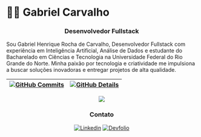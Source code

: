 # 👨‍💻 Gabriel Carvalho 

<div align="center">

  ### Desenvolvedor Fullstack

</div>

Sou Gabriel Henrique Rocha de Carvalho, Desenvolvedor Fullstack com experiência em Inteligência Artificial, Análise de Dados e estudante do Bacharelado em Ciências e Tecnologia na Universidade Federal do Rio Grande do Norte. Minha paixão por tecnologia e criatividade me impulsiona a buscar soluções inovadoras e entregar projetos de alta qualidade.

 | [![GitHub Commits](http://github-profile-summary-cards.vercel.app/api/cards/productive-time?username=gabrielrc11&theme=dracula&utcOffset=-3)](https://github.com/vn7n24fzkq/github-profile-summary-cards) | [![GitHub Details](http://github-profile-summary-cards.vercel.app/api/cards/profile-details?username=gabrielrc11&theme=dracula)](https://github.com/vn7n24fzkq/github-profile-summary-cards) |  
 | ----------- | ----------- |

<div align="center" >
<a href="https://skillicons.dev"   >
  <img src="https://skillicons.dev/icons?i=javascript,php,python,react,laravel,mui,docker,git,linux" />
</a>

<div align="center">

### Contato
[![Linkedin](https://img.shields.io/badge/LinkedIn-0077B5?style=for-the-badge&logo=linkedin&logoColor=white)](https://www.linkedin.com/in/gabriel-carvalho-7911a225b/)
[![Devfolio](https://img.shields.io/badge/Meu%20Site-222222?style=for-the-badge&logo=vercel&logoColor=white)](https://devfolio-sandy.vercel.app/)
